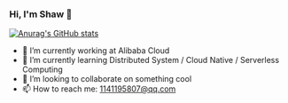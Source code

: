 ### Hi, I'm Shaw 👋

<!--
**halegreen/halegreen** is a ✨ _special_ ✨ repository because its `README.md` (this file) appears on your GitHub profile.
-->

[![Anurag's GitHub stats](https://github-readme-stats.vercel.app/api?username=halegreen&theme=merko)](https://github.com/anuraghazra/github-readme-stats)


- 🔭 I’m currently working at Alibaba Cloud
- 🌱 I’m currently learning Distributed System / Cloud Native / Serverless Computing 
- 👯 I’m looking to collaborate on something cool
- 📫 How to reach me: 1141195807@qq.com

